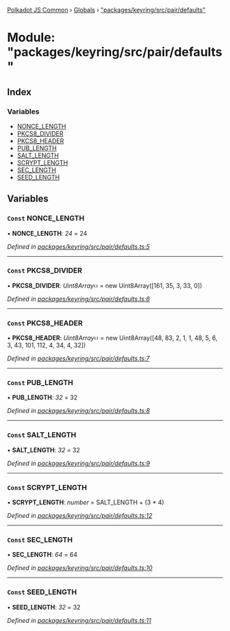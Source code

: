 [Polkadot JS Common](../README.md) › [Globals](../globals.md) › ["packages/keyring/src/pair/defaults"](_packages_keyring_src_pair_defaults_.md)

# Module: "packages/keyring/src/pair/defaults"

## Index

### Variables

* [NONCE_LENGTH](_packages_keyring_src_pair_defaults_.md#const-nonce_length)
* [PKCS8_DIVIDER](_packages_keyring_src_pair_defaults_.md#const-pkcs8_divider)
* [PKCS8_HEADER](_packages_keyring_src_pair_defaults_.md#const-pkcs8_header)
* [PUB_LENGTH](_packages_keyring_src_pair_defaults_.md#const-pub_length)
* [SALT_LENGTH](_packages_keyring_src_pair_defaults_.md#const-salt_length)
* [SCRYPT_LENGTH](_packages_keyring_src_pair_defaults_.md#const-scrypt_length)
* [SEC_LENGTH](_packages_keyring_src_pair_defaults_.md#const-sec_length)
* [SEED_LENGTH](_packages_keyring_src_pair_defaults_.md#const-seed_length)

## Variables

### `Const` NONCE_LENGTH

• **NONCE_LENGTH**: *24* = 24

*Defined in [packages/keyring/src/pair/defaults.ts:5](https://github.com/polkadot-js/common/blob/61b57687/packages/keyring/src/pair/defaults.ts#L5)*

___

### `Const` PKCS8_DIVIDER

• **PKCS8_DIVIDER**: *Uint8Array‹›* = new Uint8Array([161, 35, 3, 33, 0])

*Defined in [packages/keyring/src/pair/defaults.ts:6](https://github.com/polkadot-js/common/blob/61b57687/packages/keyring/src/pair/defaults.ts#L6)*

___

### `Const` PKCS8_HEADER

• **PKCS8_HEADER**: *Uint8Array‹›* = new Uint8Array([48, 83, 2, 1, 1, 48, 5, 6, 3, 43, 101, 112, 4, 34, 4, 32])

*Defined in [packages/keyring/src/pair/defaults.ts:7](https://github.com/polkadot-js/common/blob/61b57687/packages/keyring/src/pair/defaults.ts#L7)*

___

### `Const` PUB_LENGTH

• **PUB_LENGTH**: *32* = 32

*Defined in [packages/keyring/src/pair/defaults.ts:8](https://github.com/polkadot-js/common/blob/61b57687/packages/keyring/src/pair/defaults.ts#L8)*

___

### `Const` SALT_LENGTH

• **SALT_LENGTH**: *32* = 32

*Defined in [packages/keyring/src/pair/defaults.ts:9](https://github.com/polkadot-js/common/blob/61b57687/packages/keyring/src/pair/defaults.ts#L9)*

___

### `Const` SCRYPT_LENGTH

• **SCRYPT_LENGTH**: *number* = SALT_LENGTH + (3 * 4)

*Defined in [packages/keyring/src/pair/defaults.ts:12](https://github.com/polkadot-js/common/blob/61b57687/packages/keyring/src/pair/defaults.ts#L12)*

___

### `Const` SEC_LENGTH

• **SEC_LENGTH**: *64* = 64

*Defined in [packages/keyring/src/pair/defaults.ts:10](https://github.com/polkadot-js/common/blob/61b57687/packages/keyring/src/pair/defaults.ts#L10)*

___

### `Const` SEED_LENGTH

• **SEED_LENGTH**: *32* = 32

*Defined in [packages/keyring/src/pair/defaults.ts:11](https://github.com/polkadot-js/common/blob/61b57687/packages/keyring/src/pair/defaults.ts#L11)*
